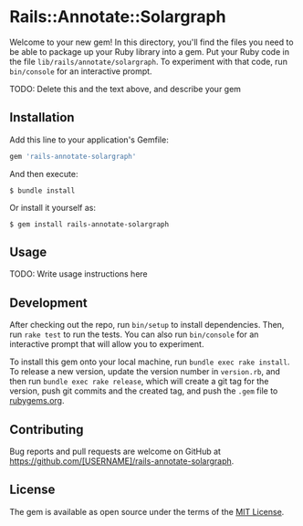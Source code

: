 # Rails::Annotate::Solargraph

Welcome to your new gem! In this directory, you'll find the files you need to be able to package up your Ruby library into a gem. Put your Ruby code in the file `lib/rails/annotate/solargraph`. To experiment with that code, run `bin/console` for an interactive prompt.

TODO: Delete this and the text above, and describe your gem

## Installation

Add this line to your application's Gemfile:

```ruby
gem 'rails-annotate-solargraph'
```

And then execute:

    $ bundle install

Or install it yourself as:

    $ gem install rails-annotate-solargraph

## Usage

TODO: Write usage instructions here

## Development

After checking out the repo, run `bin/setup` to install dependencies. Then, run `rake test` to run the tests. You can also run `bin/console` for an interactive prompt that will allow you to experiment.

To install this gem onto your local machine, run `bundle exec rake install`. To release a new version, update the version number in `version.rb`, and then run `bundle exec rake release`, which will create a git tag for the version, push git commits and the created tag, and push the `.gem` file to [rubygems.org](https://rubygems.org).

## Contributing

Bug reports and pull requests are welcome on GitHub at https://github.com/[USERNAME]/rails-annotate-solargraph.

## License

The gem is available as open source under the terms of the [MIT License](https://opensource.org/licenses/MIT).
